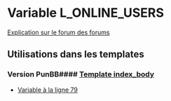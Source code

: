 # Variable L_ONLINE_USERS
[Explication sur le forum des forums](http://forum.forumactif.com/t294113-listing-des-variables#L_ONLINE_USERS)
## Utilisations dans les templates
### Version PunBB#### [Template index_body](punbb/index_body.md)
* [Variable à la ligne 79](../punbb/index_body.tpl#L79)